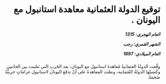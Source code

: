 <h1 dir="rtl">توقيع الدولة العثمانية معاهدة استانبول مع اليونان .</h1>

<h5 dir="rtl">العام الهجري:  1315

الشهر القمري: رجب

العام الميلادي: 1897</h5>

<p dir="rtl">وقَّعت الدولةُ العثمانيةُ مُعاهدةَ استانبول مع اليونان، بعد الحَربِ التي نَشَبت بين الجانبين وكَسَبتْها الدولةُ العُثمانية، ونصَّت المعاهدةُ على أنْ تدفَعَ اليونان لاستانبول غراماتٍ حربيَّةً ضَخمةً.</p></br>
